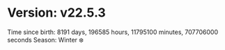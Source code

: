 # Version: v22.5.3
Time since birth: 8191 days, 196585 hours, 11795100 minutes, 707706000 seconds
Season: Winter ❄️
